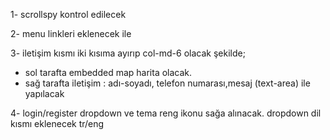 1- scrollspy kontrol edilecek

2- menu linkleri eklenecek <id> ile

3- iletişim kısmı iki kısıma ayırıp col-md-6 olacak şekilde;
 - sol tarafta embedded map harita olacak.
 - sağ tarafta iletişim : adı-soyadı, telefon numarası,mesaj (text-area) ile yapılacak


4- login/register dropdown ve tema reng ikonu sağa alınacak.
dropdown dil kısmı eklenecek tr/eng